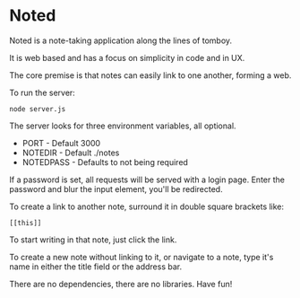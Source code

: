# Noted

Noted is a note-taking application along the lines of tomboy.

It is web based and has a focus on simplicity in code and in UX.

The core premise is that notes can easily link to one another, forming a web.

To run the server:

`node server.js`

The server looks for three environment variables, all optional.

* PORT - Default 3000
* NOTEDIR - Default ./notes
* NOTEDPASS - Defaults to not being required

If a password is set, all requests will be served with a login page. Enter the password and blur the input element, you'll be redirected.

To create a link to another note, surround it in double square brackets like:

`[[this]]`

To start writing in that note, just click the link.

To create a new note without linking to it, or navigate to a note, type it's name in either the title field or the address bar.

There are no dependencies, there are no libraries. Have fun!
